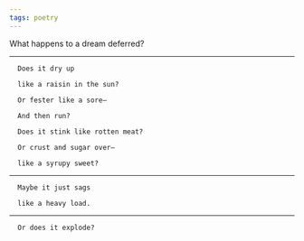 ```yaml
---
tags: poetry
---
```



What happens to a dream deferred?

---

      Does it dry up

      like a raisin in the sun?

      Or fester like a sore—

      And then run?

      Does it stink like rotten meat?

      Or crust and sugar over—

      like a syrupy sweet?

---

      Maybe it just sags

      like a heavy load.

---

      Or does it explode?